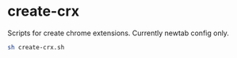 # create-crx

Scripts for create chrome extensions. Currently newtab config only.

```sh
sh create-crx.sh
```
